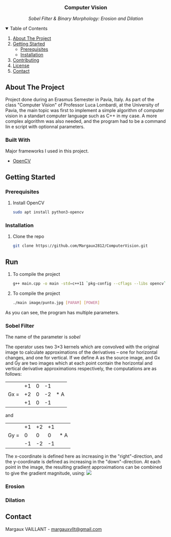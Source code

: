 
<!-- PROJECT LOGO -->
<br />
<p align="center">

<h3 align="center">Computer Vision</h3>
<p style="font-style: italic" align="center">Sobel Filter & Binary Morphology: Erosion and Dilation</p>

<!-- TABLE OF CONTENTS -->
<details open="open">
  <summary>Table of Contents</summary>
  <ol>
    <li>
      <a href="#about-the-project">About The Project</a>
    </li>
    <li>
      <a href="#getting-started">Getting Started</a>
      <ul>
        <li><a href="#prerequisites">Prerequisites</a></li>
        <li><a href="#installation">Installation</a></li>
      </ul>
    </li>
    <li><a href="#contributing">Contributing</a></li>
    <li><a href="#license">License</a></li>
    <li><a href="#contact">Contact</a></li>
  </ol>
</details>



<!-- ABOUT THE PROJECT -->

## About The Project

Project done during an Erasmus Semester in Pavia, Italy.
As part of the class "Computer Vision" of Professor Luca Lombardi, at the University of Pavia, the
main topic was first to implement a simple algorithm of computer vision in a standart computer language
such as C++ in my case. A more complex algorithm was also needed, and the program had to be a
command lin e script with optionnal parameters.

### Built With

Major frameworks I used in this project.

* [OpenCV](https://opencv.org/)

<!-- GETTING STARTED -->

## Getting Started

### Prerequisites

1. Install OpenCV
   ```sh
   sudo apt install python3-opencv
   ```

### Installation

1. Clone the repo
   ```sh
   git clone https://github.com/Margaux2812/ComputerVision.git
   ```

## Run

1. To compile the project
   ```sh
   g++ main.cpp -o main -std=c++11 `pkg-config --cflags --libs opencv`
   ```

2. To compile the project
   ```sh
   ./main image/punto.jpg [PARAM] [POWER]
   ```
As you can see, the program has multiple parameters.

### Sobel Filter

The name of the parameter is <i>sobel</i>

The operator uses two 3×3 kernels which are convolved with the original image to calculate approximations of the derivatives – one for horizontal changes, and one for vertical. If we define A as the source image, and Gx and Gy are two images which at each point contain the horizontal and vertical derivative approximations respectively, the computations are as follows:

<table>
  <tr>
    <td rowspan="4">Gx = </td>
  </tr>
  <tr>
    <td>+1</td>
    <td>0</td>
    <td>-1</td>
    <td rowspan="3"> * A </td>
  </tr>
  <tr>
    <td>+2</td>
    <td>0</td>
    <td>-2</td>
  </tr>
  <tr>
    <td>+1</td>
    <td>0</td>
    <td>-1</td>
  </tr>
</table>

and

<table>
  <tr>
    <td rowspan="5">Gy = </td>
  </tr>
  <tr>
    <td>+1</td>
    <td>+2</td>
    <td>+1</td>
    <td rowspan="3"> * A </td>
  </tr>
  <tr>
    <td>0</td>
    <td>0</td>
    <td>0</td>
  </tr>
  <tr>
    <td>-1</td>
    <td>-2</td>
    <td>-1</td>
  </tr>
</table>

The x-coordinate is defined here as increasing in the "right"-direction, and the y-coordinate is defined as increasing in the "down"-direction. At each point in the image, the resulting gradient approximations can be combined to give the gradient magnitude, using: 
<img src="https://render.githubusercontent.com/render/math?math=G = \sqrt{G_{x}^{2} + G_{y}^{2}}">

### Erosion

### Dilation

<!-- CONTACT -->

## Contact

Margaux VAILLANT - margauxvllt@gmail.com
